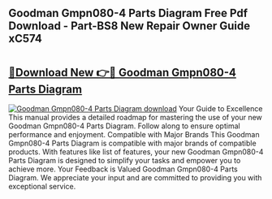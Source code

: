 ## Goodman Gmpn080-4 Parts Diagram Free Pdf Download - Part-BS8 New Repair Owner Guide xC574

# <h2><a href="http://dfushn.blite.top/?on=Goodman+Gmpn080-4+Parts+Diagram">🔗Download New 👉🔴 Goodman Gmpn080-4 Parts Diagram</a></h2>

[![Goodman Gmpn080-4 Parts Diagram download](https://i.imgur.com/lujVjoI.png)](http://dfushn.blite.top/?on=Goodman+Gmpn080-4+Parts+Diagram)
Your Guide to Excellence This manual provides a detailed roadmap for mastering the use of your new Goodman Gmpn080-4 Parts Diagram. Follow along to ensure optimal performance and enjoyment. Compatible with Major Brands This Goodman Gmpn080-4 Parts Diagram is compatible with major brands of compatible products. With features like list of features, your new Goodman Gmpn080-4 Parts Diagram is designed to simplify your tasks and empower you to achieve more. Your Feedback is Valued Goodman Gmpn080-4 Parts Diagram. We appreciate your input and are committed to providing you with exceptional service.
